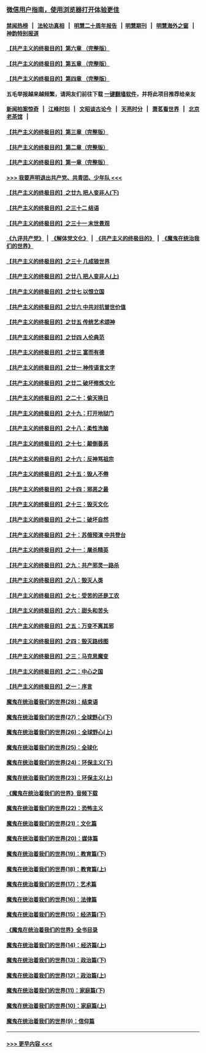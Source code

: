 ### [微信用户指南，使用浏览器打开体验更佳](https://github.com/gfw-breaker/banned-news1/blob/master/indexes/wechat-guide.md?t=0)
#### [禁闻热榜](热点新闻.md?t=0)  &nbsp;&nbsp;|&nbsp;&nbsp; [法轮功真相](https://github.com/gfw-breaker/truth/blob/master/README.md?t=0) &nbsp;&nbsp;|&nbsp;&nbsp; [明慧二十周年报告](https://github.com/gfw-breaker/mh-reports/blob/master/README.md?t=0) &nbsp;&nbsp;|&nbsp;&nbsp;[明慧期刊](https://github.com/gfw-breaker/mh-qikan) &nbsp;&nbsp;|&nbsp;&nbsp; [明慧海外之窗](https://github.com/gfw-breaker/mh-news/blob/master/README.md?t=0) &nbsp;&nbsp;|&nbsp;&nbsp; [神韵特别报道](https://github.com/gfw-breaker/mh-news/blob/master/shenyun.md?t=0)
#### [【共产主义的终极目的】第六章 （完整版）](../pages/nsc422/n11428913.md?t=02140011) 
#### [【共产主义的终极目的】第五章 （完整版）](../pages/nsc422/n11428912.md?t=02140011) 
#### [【共产主义的终极目的】第四章 （完整版）](../pages/nsc422/n11428907.md?t=02140011) 
#### 五毛举报越来越频繁，请网友们前往下载 [一键翻墙软件](https://github.com/gfw-breaker/ssr-accounts)，并将此项目推荐给亲友
#### [新闻拍案惊奇](https://github.com/gfw-breaker/banned-news1/blob/master/pages/link4.md) &nbsp;&nbsp;|&nbsp;&nbsp; [江峰时刻](https://github.com/gfw-breaker/banned-news1/blob/master/pages/link4.md) &nbsp;&nbsp;|&nbsp;&nbsp; [文昭谈古论今](https://github.com/gfw-breaker/banned-news1/blob/master/pages/link4.md) &nbsp;&nbsp;|&nbsp;&nbsp; [天亮时分](https://github.com/gfw-breaker/banned-news1/blob/master/pages/link4.md) &nbsp;&nbsp;|&nbsp;&nbsp; [萧茗看世界](https://github.com/gfw-breaker/banned-news1/blob/master/pages/link4.md) &nbsp;&nbsp;|&nbsp;&nbsp; [北京老茶馆](https://github.com/gfw-breaker/banned-news1/blob/master/pages/link4.md) &nbsp;&nbsp;|&nbsp;&nbsp; 
#### [【共产主义的终极目的】第三章（完整版）](../pages/nsc422/n11428848.md?t=02140011) 
#### [【共产主义的终极目的】第二章（完整版）](../pages/nsc422/n11428831.md?t=02140011) 
#### [【共产主义的终极目的】第一章（完整版）](../pages/nsc422/n11417651.md?t=02140011) 
#### [>>> 我要声明退出共产党、共青团、少年队 <<<](https://github.com/begood0513/goodnews/blob/master/quit/letter.md) 
#### [【共产主义的终极目的】之廿九 把人变非人(下)](../pages/nsc422/n11344140.md?t=02140011) 
#### [【共产主义的终极目的】之三十二 结语](../pages/nsc422/n11360535.md?t=02140011) 
#### [【共产主义的终极目的】之三十一 末世景观](../pages/nsc422/n11351129.md?t=02140011) 
#### [《九评共产党》](https://github.com/begood0513/9ping.md/blob/master/README.md) &nbsp;|&nbsp; [《解体党文化》](../../../../jtdwh.md/blob/master/README.md)  &nbsp;|&nbsp; [《共产主义的终极目的》](../../../../gczydzjmd.md/blob/master/README.md) &nbsp;|&nbsp; [《魔鬼在统治我们的世界》](../../../../mgztzwmdsj.md/blob/master/README.md) 
#### [【共产主义的终极目的】之三十 几成狼世界](../pages/nsc422/n11348280.md?t=02140011) 
#### [【共产主义的终极目的】之廿八 把人变非人(上)](../pages/nsc422/n11340492.md?t=02140011) 
#### [【共产主义的终极目的】之廿七 以恨立国](../pages/nsc422/n11336944.md?t=02140011) 
#### [【共产主义的终极目的】之廿六 中共对抗普世价值](../pages/nsc422/n11324785.md?t=02140011) 
#### [【共产主义的终极目的】之廿五 传统艺术颂神](../pages/nsc422/n11296396.md?t=02140011) 
#### [【共产主义的终极目的】之廿四 人伦典范](../pages/nsc422/n11296397.md?t=02140011) 
#### [【共产主义的终极目的】之廿三 富而有德](../pages/nsc422/n11283598.md?t=02140011) 
#### [【共产主义的终极目的】之廿一 神传语言文字](../pages/nsc422/n11263265.md?t=02140011) 
#### [【共产主义的终极目的】之廿二 破坏修炼文化](../pages/nsc422/n11245728.md?t=02140011) 
#### [【共产主义的终极目的】之二十：偷天换日](../pages/nsc422/n11238846.md?t=02140011) 
#### [【共产主义的终极目的】之十九：打开地狱门](../pages/nsc422/n11206376.md?t=02140011) 
#### [【共产主义的终极目的】之十八：柔性洗脑](../pages/nsc422/n11199994.md?t=02140011) 
#### [【共产主义的终极目的】之十七：颠倒善恶](../pages/nsc422/n11179782.md?t=02140011) 
#### [【共产主义的终极目的】之十六：反神骂祖宗](../pages/nsc422/n11166798.md?t=02140011) 
#### [【共产主义的终极目的】之十五：毁人不倦](../pages/nsc422/n11166792.md?t=02140011) 
#### [【共产主义的终极目的】之十四：邪恶之最](../pages/nsc422/n11150249.md?t=02140011) 
#### [【共产主义的终极目的】之十三：毁灭文化](../pages/nsc422/n11135227.md?t=02140011) 
#### [【共产主义的终极目的】之十二：破坏自然](../pages/nsc422/n11135214.md?t=02140011) 
#### [【共产主义的终极目的】之十：苏俄预演 中共登台](../pages/nsc422/n11118424.md?t=02140011) 
#### [【共产主义的终极目的】之十一：屠杀精英](../pages/nsc422/n11118442.md?t=02140011) 
#### [【共产主义的终极目的】之九：共产邪灵一路杀](../pages/nsc422/n11114139.md?t=02140011) 
#### [【共产主义的终极目的】之八：毁灭人类](../pages/nsc422/n11108503.md?t=02140011) 
#### [【共产主义的终极目的】之七：受苦的还是工农](../pages/nsc422/n11101809.md?t=02140011) 
#### [【共产主义的终极目的】之六：甜头和苦头](../pages/nsc422/n11096971.md?t=02140011) 
#### [【共产主义的终极目的】之五：万变不离其邪](../pages/nsc422/n11091285.md?t=02140011) 
#### [【共产主义的终极目的】之四：毁灭路线图](../pages/nsc422/n11086284.md?t=02140011) 
#### [【共产主义的终极目的】之三：马克思魔变](../pages/nsc422/n11061941.md?t=02140011) 
#### [【共产主义的终极目的】之二：中心之国](../pages/nsc422/n11047728.md?t=02140011) 
#### [【共产主义的终极目的】之一：序言](../pages/nsc422/n11086077.md?t=02140011) 
#### [魔鬼在统治着我们的世界(28)：结束语](../pages/nsc422/n10936246.md?t=02140011) 
#### [魔鬼在统治着我们的世界(27)：全球野心(下)](../pages/nsc422/n10928319.md?t=02140011) 
#### [魔鬼在统治着我们的世界(26)：全球野心(上)](../pages/nsc422/n10900318.md?t=02140011) 
#### [魔鬼在统治着我们的世界(25)：全球化](../pages/nsc422/n10788205.md?t=02140011) 
#### [魔鬼在统治着我们的世界(24)：环保主义(下)](../pages/nsc422/n10695307.md?t=02140011) 
#### [魔鬼在统治着我们的世界(23)：环保主义(上)](../pages/nsc422/n10688613.md?t=02140011) 
#### [《魔鬼在统治着我们的世界》音频下载](../pages/nsc422/n10635553.md?t=02140011) 
#### [魔鬼在统治着我们的世界(22)：恐怖主义](../pages/nsc422/n10614727.md?t=02140011) 
#### [魔鬼在统治着我们的世界(21)：文化篇](../pages/nsc422/n10597706.md?t=02140011) 
#### [魔鬼在统治着我们的世界(20)：媒体篇](../pages/nsc422/n10586579.md?t=02140011) 
#### [魔鬼在统治着我们的世界(19)：教育篇(下)](../pages/nsc422/n10564808.md?t=02140011) 
#### [魔鬼在统治着我们的世界(18)：教育篇(上)](../pages/nsc422/n10526970.md?t=02140011) 
#### [魔鬼在统治着我们的世界(17)：艺术篇](../pages/nsc422/n10499093.md?t=02140011) 
#### [魔鬼在统治着我们的世界(16)：法律篇](../pages/nsc422/n10485969.md?t=02140011) 
#### [魔鬼在统治着我们的世界(15)：经济篇(下)](../pages/nsc422/n10469975.md?t=02140011) 
#### [《魔鬼在统治着我们的世界》全书目录](../pages/nsc422/n10464261.md?t=02140011) 
#### [魔鬼在统治着我们的世界(14)：经济篇(上)](../pages/nsc422/n10457370.md?t=02140011) 
#### [魔鬼在统治着我们的世界(13)：政治篇(下)](../pages/nsc422/n10448270.md?t=02140011) 
#### [魔鬼在统治着我们的世界(12)：政治篇(上)](../pages/nsc422/n10444576.md?t=02140011) 
#### [魔鬼在统治着我们的世界(11)：家庭篇(下)](../pages/nsc422/n10440961.md?t=02140011) 
#### [魔鬼在统治着我们的世界(10)：家庭篇(上)](../pages/nsc422/n10435448.md?t=02140011) 
#### [魔鬼在统治着我们的世界(9)：信仰篇](../pages/nsc422/n10432159.md?t=02140011) 

----
#### [ >>> 更早内容 <<< ](../indexes/nsc422-earlier.md)
